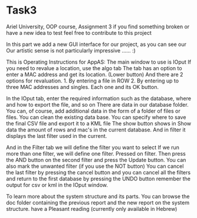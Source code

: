 # Task3
Ariel University, OOP course, Assignment 3
if you find something broken or have a new idea to test feel free to contribute to this project

In this part we add a new GUI interface for our project,
as you can see our Our artistic sense is not particularly impressive ...... :)

This is Operating Instructions for AppAS:
The main window to use is IOput
If you need to revalue a location, use the algo tab
The tab has an option to enter a MAC address and get its location. (Lower button)
And there are 2 options for revaluation. 1. By entering a file in ROW
2. By entering up to three MAC addresses and singles.
Each one and its OK button.

In the IOput tab, enter the required information such as the database, where and how to export the file, and so on
There are data in our database folder. You can, of course, add additional data in the form of a folder of files or files.
You can clean the existing data base.
You can specify where to save the final CSV file and export it to a KML file
The show button shows in Show data the amount of rows and mac's in the current database. And in filter it displays the last filter used in the current.

And in the Filter tab we will define the filter you want to select
If we run more than one filter, we will define one filter. Pressed on filter. Then press the AND button on the second filter and press the Update button.
You can also mark the unwanted filter (if you use the NOT button) 
You can cancel the last filter by pressing the cancel button and you can cancel all the filters and return to the first database by pressing the UNDO button
remember the output for csv or kml in the IOput window.

To learn more about the system structure and its parts. You can browse the doc folder containing the previous report and the new report on the system structure.
have a Pleasant reading (currently only available in Hebrew)
